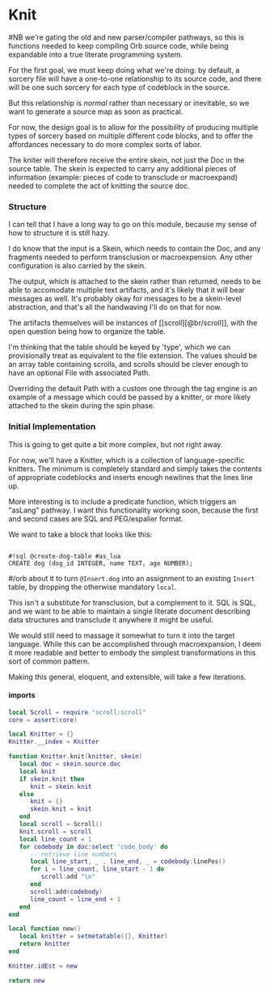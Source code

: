 # Knit

#NB we're gating the old and new parser/compiler pathways, so this is
functions needed to keep compiling Orb source code, while being expandable
into a true literate programming system.


For the first goal, we must keep doing what we're doing: by default, a sorcery
file will have a one-to-one relationship to its source code, and there will be
one such sorcery for each type of codeblock in the source.


But this relationship is _normal_ rather than necessary or inevitable, so we
want to generate a source map as soon as practical.


For now, the design goal is to allow for the possibility of producing multiple
types of sorcery based on multiple different code blocks, and to offer the
affordances necessary to do more complex sorts of labor.


The kniter will therefore receive the entire skein, not just the Doc in the
source table.  The skein is expected to carry any additional pieces of
information (example: pieces of code to transclude or macroexpand) needed to
complete the act of knitting the source doc.


### Structure

  I can tell that I have a long way to go on this module, because my sense of
how to structure it is still hazy.


I do know that the input is a Skein, which needs to contain the Doc, and any
fragments needed to perform transclusion or macroexpension.  Any other
configuration is also carried by the skein.


The output, which is attached to the skein rather than returned, needs to be
able to accomodate multiple text artifacts, and it's likely that it will bear
messages as well.  It's probably okay for messages to be a skein-level
abstraction, and that's all the handwaving I'll do on that for now.


The artifacts themselves will be instances of [[scroll][@br/scroll]], with the
open question being how to organize the table.


I'm thinking that the table should be keyed by 'type', which we can
provisionally treat as equivalent to the file extension. The values should be
an array table containing scrolls, and scrolls should be clever enough to have
an optional File with associated Path.


Overriding the default Path with a custom one through the tag engine is an
example of a message which could be passed by a knitter, or more likely
attached to the skein during the spin phase.


### Initial Implementation

This is going to get quite a bit more complex, but not right away.


For now, we'll have a Knitter, which is a collection of language-specific
knitters.  The minimum is completely standard and simply takes the contents of
appropriate codeblocks and inserts enough newlines that the lines line up.


More interesting is to include a predicate function, which triggers an
"asLang" pathway.  I want this functionality working soon, because the first
and second cases are SQL and PEG/espalier format.


We want to take a block that looks like this:

```orb

#!sql @create-dog-table #as_lua
CREATE dog (dog_id INTEGER, name TEXT, age NUMBER);
```
#/orb
about it to turn ``@Insert.dog`` into an assignment to an existing ``Insert``
table, by dropping the otherwise mandatory ``local``.


This isn't a substitute for transclusion, but a complement to it. SQL is SQL,
and we want to be able to maintain a single literate document describing data
structures and transclude it anywhere it might be useful.


We would still need to massage it somewhat to turn it into the target
language.  While this can be accomplished through macroexpansion, I deem it
more readable and better to embody the simplest transformations in this sort
of common pattern.


Making this general, eloquent, and extensible, will take a few iterations.


#### imports

```lua
local Scroll = require "scroll:scroll"
core = assert(core)
```
```lua
local Knitter = {}
Knitter.__index = Knitter
```
```lua
function Knitter.knit(knitter, skein)
   local doc = skein.source.doc
   local knit
   if skein.knit then
      knit = skein.knit
   else
      knit = {}
      skein.knit = knit
   end
   local scroll = Scroll()
   knit.scroll = scroll
   local line_count = 1
   for codebody in doc:select 'code_body' do
      -- retrieve line numbers
      local line_start, _ , line_end, _ = codebody:linePos()
      for i = line_count, line_start - 1 do
         scroll:add "\n"
      end
      scroll:add(codebody)
      line_count = line_end + 1
   end
end
```
```lua
local function new()
   local knitter = setmetatable({}, Knitter)
   return knitter
end

Knitter.idEst = new
```
```lua
return new
```
